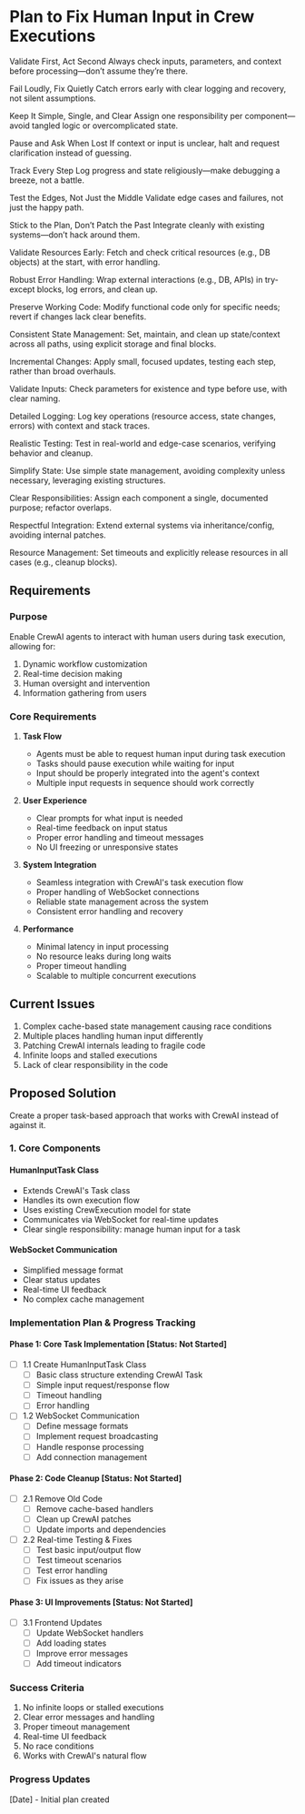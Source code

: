 # Plan to Fix Human Input in Crew Executions
Validate First, Act Second
Always check inputs, parameters, and context before processing—don’t assume they’re there.

Fail Loudly, Fix Quietly
Catch errors early with clear logging and recovery, not silent assumptions.

Keep It Simple, Single, and Clear
Assign one responsibility per component—avoid tangled logic or overcomplicated state.

Pause and Ask When Lost
If context or input is unclear, halt and request clarification instead of guessing.

Track Every Step
Log progress and state religiously—make debugging a breeze, not a battle.

Test the Edges, Not Just the Middle
Validate edge cases and failures, not just the happy path.

Stick to the Plan, Don’t Patch the Past
Integrate cleanly with existing systems—don’t hack around them.

Validate Resources Early: Fetch and check critical resources (e.g., DB objects) at the start, with error handling.

Robust Error Handling: Wrap external interactions (e.g., DB, APIs) in try-except blocks, log errors, and clean up.

Preserve Working Code: Modify functional code only for specific needs; revert if changes lack clear benefits.

Consistent State Management: Set, maintain, and clean up state/context across all paths, using explicit storage and final blocks.

Incremental Changes: Apply small, focused updates, testing each step, rather than broad overhauls.

Validate Inputs: Check parameters for existence and type before use, with clear naming.

Detailed Logging: Log key operations (resource access, state changes, errors) with context and stack traces.

Realistic Testing: Test in real-world and edge-case scenarios, verifying behavior and cleanup.

Simplify State: Use simple state management, avoiding complexity unless necessary, leveraging existing structures.

Clear Responsibilities: Assign each component a single, documented purpose; refactor overlaps.

Respectful Integration: Extend external systems via inheritance/config, avoiding internal patches.

Resource Management: Set timeouts and explicitly release resources in all cases (e.g., cleanup blocks).


## Requirements

### Purpose
Enable CrewAI agents to interact with human users during task execution, allowing for:
1. Dynamic workflow customization
2. Real-time decision making
3. Human oversight and intervention
4. Information gathering from users

### Core Requirements
1. **Task Flow**
   - Agents must be able to request human input during task execution
   - Tasks should pause execution while waiting for input
   - Input should be properly integrated into the agent's context
   - Multiple input requests in sequence should work correctly

2. **User Experience**
   - Clear prompts for what input is needed
   - Real-time feedback on input status
   - Proper error handling and timeout messages
   - No UI freezing or unresponsive states

3. **System Integration**
   - Seamless integration with CrewAI's task execution flow
   - Proper handling of WebSocket connections
   - Reliable state management across the system
   - Consistent error handling and recovery

4. **Performance**
   - Minimal latency in input processing
   - No resource leaks during long waits
   - Proper timeout handling
   - Scalable to multiple concurrent executions

## Current Issues
1. Complex cache-based state management causing race conditions
2. Multiple places handling human input differently
3. Patching CrewAI internals leading to fragile code
4. Infinite loops and stalled executions
5. Lack of clear responsibility in the code

## Proposed Solution
Create a proper task-based approach that works with CrewAI instead of against it.

### 1. Core Components

#### HumanInputTask Class
- Extends CrewAI's Task class
- Handles its own execution flow
- Uses existing CrewExecution model for state
- Communicates via WebSocket for real-time updates
- Clear single responsibility: manage human input for a task

#### WebSocket Communication
- Simplified message format
- Clear status updates
- Real-time UI feedback
- No complex cache management

### Implementation Plan & Progress Tracking

#### Phase 1: Core Task Implementation [Status: Not Started]
- [ ] 1.1 Create HumanInputTask Class
  - [ ] Basic class structure extending CrewAI Task
  - [ ] Simple input request/response flow
  - [ ] Timeout handling
  - [ ] Error handling

- [ ] 1.2 WebSocket Communication
  - [ ] Define message formats
  - [ ] Implement request broadcasting
  - [ ] Handle response processing
  - [ ] Add connection management

#### Phase 2: Code Cleanup [Status: Not Started]
- [ ] 2.1 Remove Old Code
  - [ ] Remove cache-based handlers
  - [ ] Clean up CrewAI patches
  - [ ] Update imports and dependencies

- [ ] 2.2 Real-time Testing & Fixes
  - [ ] Test basic input/output flow
  - [ ] Test timeout scenarios
  - [ ] Test error handling
  - [ ] Fix issues as they arise

#### Phase 3: UI Improvements [Status: Not Started]
- [ ] 3.1 Frontend Updates
  - [ ] Update WebSocket handlers
  - [ ] Add loading states
  - [ ] Improve error messages
  - [ ] Add timeout indicators

### Success Criteria
1. No infinite loops or stalled executions
2. Clear error messages and handling
3. Proper timeout management
4. Real-time UI feedback
5. No race conditions
6. Works with CrewAI's natural flow

### Progress Updates
[Date] - Initial plan created
